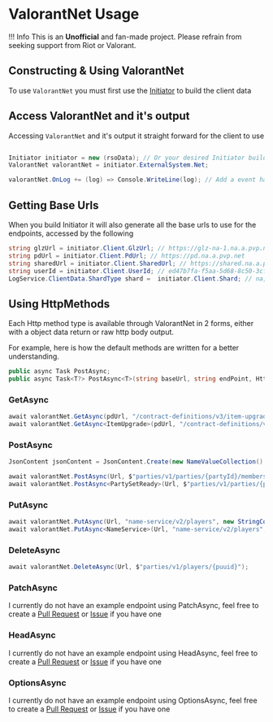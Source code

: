 # ValorantNet Usage

!!! Info 
    This is an **Unofficial** and fan-made project. Please refrain from seeking support from Riot or Valorant.

## Constructing & Using ValorantNet

To use `ValorantNet` you must first use the [Initiator](https://irisapp.ca/RadiantConnect/Extra%20Data%20%26%20How%20To/How%20To/#using-the-initiator-class) to build the client data 

## Access ValorantNet and it's output

Accessing `ValorantNet` and it's output it straight forward for the client to use

```csharp

Initiator initiator = new (rsoData); // Or your desired Initiator builder from above
ValorantNet valorantNet = initiator.ExternalSystem.Net;

valorantNet.OnLog += (log) => Console.WriteLine(log); // Add a event handler to it's output
```

## Getting Base Urls

When you build Initiator it will also generate all the base urls to use for the endpoints, accessed by the following
```csharp
string glzUrl = initiator.Client.GlzUrl; // https://glz-na-1.na.a.pvp.net
string pdUrl = initiator.Client.PdUrl; // https://pd.na.a.pvp.net
string sharedUrl = initiator.Client.SharedUrl; // https://shared.na.a.pvp.net
string userId = initiator.Client.UserId; // ed47b7fa-f5aa-5d68-8c50-3cfa8aa2b9fc
LogService.ClientData.ShardType shard =  initiator.Client.Shard; // na, eu, lam
```

## Using HttpMethods

Each Http method type is available through ValorantNet in 2 forms, either with a object data return or raw http body output.

For example, here is how the default methods are written for a better understanding.

```csharp
public async Task PostAsync;
public async Task<T?> PostAsync<T>(string baseUrl, string endPoint, HttpContent? httpContent = null);
```

### GetAsync
```csharp
await valorantNet.GetAsync(pdUrl, "/contract-definitions/v3/item-upgrades"); // Will return the raw json of the endpoint
await valorantNet.GetAsync<ItemUpgrade>(pdUrl, "/contract-definitions/v3/item-upgrades"); // With return an object type ItemUpgrade 
```

### PostAsync
```csharp
JsonContent jsonContent = JsonContent.Create(new NameValueCollection() { { "ready", ready.ToString() } });

await valorantNet.PostAsync(Url, $"parties/v1/parties/{partyId}/members/{userId}/setReady", jsonContent);
await valorantNet.PostAsync<PartySetReady>(Url, $"parties/v1/parties/{partyId}/members/{userId}/setReady", jsonContent);
```

### PutAsync
```csharp
await valorantNet.PutAsync(Url, "name-service/v2/players", new StringContent($"[\"{userId}\"]"));
await valorantNet.PutAsync<NameService>(Url, "name-service/v2/players", new StringContent($"[\"{userId}\"]"));
```

### DeleteAsync
```csharp
await valorantNet.DeleteAsync(Url, $"parties/v1/players/{puuid}");
```

### PatchAsync
I currently do not have an example endpoint using PatchAsync, feel free to create a [Pull Request](https://github.com/RiisDev/RadiantConnect/pulls) or [Issue](https://github.com/RiisDev/RadiantConnect/issues) if you have one

### HeadAsync
I currently do not have an example endpoint using HeadAsync, feel free to create a [Pull Request](https://github.com/RiisDev/RadiantConnect/pulls) or [Issue](https://github.com/RiisDev/RadiantConnect/issues) if you have one

### OptionsAsync
I currently do not have an example endpoint using OptionsAsync, feel free to create a [Pull Request](https://github.com/RiisDev/RadiantConnect/pulls) or [Issue](https://github.com/RiisDev/RadiantConnect/issues) if you have one